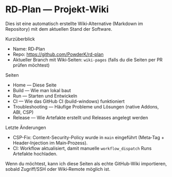 # RD‑Plan — Projekt‑Wiki

Dies ist eine automatisch erstellte Wiki‑Alternative (Markdown im Repository) mit dem aktuellen Stand der Software.

Kurzüberblick

- Name: RD‑Plan
- Repo: https://github.com/PowderK/rd-plan
- Aktueller Branch mit Wiki‑Seiten: `wiki-pages` (falls du die Seiten per PR prüfen möchtest)

Seiten

- Home — Diese Seite
- Build — Wie man lokal baut
- Run — Starten und Entwickeln
- CI — Wie das GitHub CI (build-windows) funktioniert
- Troubleshooting — Häufige Probleme und Lösungen (native Addons, ABI, CSP)
- Release — Wie Artefakte erstellt und Releases angelegt werden

Letzte Änderungen

- CSP-Fix: Content-Security-Policy wurde in `main` eingeführt (Meta‑Tag + Header‑Injection im Main‑Prozess).
- CI: Workflow aktualisiert, damit manuelle `workflow_dispatch` Runs Artefakte hochladen.

Wenn du möchtest, kann ich diese Seiten als echte GitHub‑Wiki importieren, sobald Zugriff/SSH oder Wiki‑Remote möglich ist.
